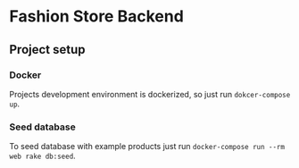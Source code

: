 # Fashion Store Backend

## Project setup
### Docker
Projects development environment is dockerized, so just run `dokcer-compose up`.
### Seed database
To seed database with example products just run `docker-compose run --rm web rake db:seed`.
